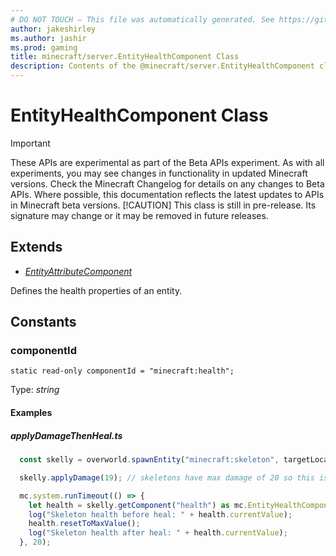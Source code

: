 ```yaml
---
# DO NOT TOUCH — This file was automatically generated. See https://github.com/mojang/minecraftapidocsgenerator to modify descriptions, examples, etc.
author: jakeshirley
ms.author: jashir
ms.prod: gaming
title: minecraft/server.EntityHealthComponent Class
description: Contents of the @minecraft/server.EntityHealthComponent class.
---
```

# EntityHealthComponent Class
>[!IMPORTANT]
>These APIs are experimental as part of the Beta APIs experiment. As with all experiments, you may see changes in functionality in updated Minecraft versions. Check the Minecraft Changelog for details on any changes to Beta APIs. Where possible, this documentation reflects the latest updates to APIs in Minecraft beta versions.
> [!CAUTION]
> This class is still in pre-release.  Its signature may change or it may be removed in future releases.

## Extends
- [*EntityAttributeComponent*](EntityAttributeComponent.md)

Defines the health properties of an entity.

## Constants

### **componentId**
`static read-only componentId = "minecraft:health";`

Type: *string*

#### Examples
##### ***applyDamageThenHeal.ts***
```typescript
  const skelly = overworld.spawnEntity("minecraft:skeleton", targetLocation);

  skelly.applyDamage(19); // skeletons have max damage of 20 so this is a near-death skeleton

  mc.system.runTimeout(() => {
    let health = skelly.getComponent("health") as mc.EntityHealthComponent;
    log("Skeleton health before heal: " + health.currentValue);
    health.resetToMaxValue();
    log("Skeleton health after heal: " + health.currentValue);
  }, 20);
```
